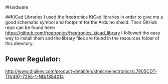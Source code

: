 #Hardware

##KiCad Libraries
I used the freetronics KiCad libraries in order to give me a good schematic
symbol and footprint for the Arduino shield. Their GitHub repo can be found here:
https://github.com/freetronics/freetronics_kicad_library
I followed the easy way to install them and the library files are found in the
resources folder of this directory.

## Power Regulator: 
http://www.digikey.com/product-detail/en/stmicroelectronics/L7805CDT-TR/497-7255-1-ND/1884014
